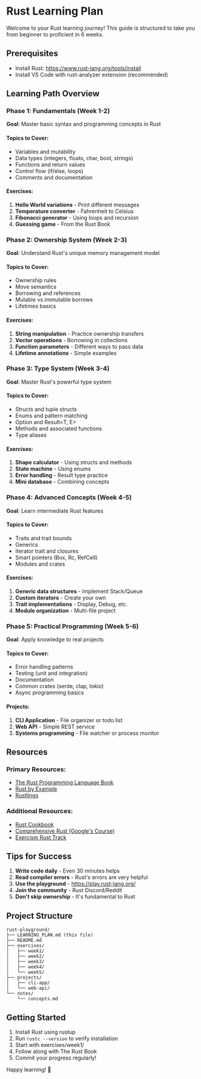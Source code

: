 # Rust Learning Plan

Welcome to your Rust learning journey! This guide is structured to take you from beginner to proficient in 6 weeks.

## Prerequisites
- Install Rust: https://www.rust-lang.org/tools/install
- Install VS Code with rust-analyzer extension (recommended)

## Learning Path Overview

### Phase 1: Fundamentals (Week 1-2)
**Goal**: Master basic syntax and programming concepts in Rust

#### Topics to Cover:
- Variables and mutability
- Data types (integers, floats, char, bool, strings)
- Functions and return values
- Control flow (if/else, loops)
- Comments and documentation

#### Exercises:
1. **Hello World variations** - Print different messages
2. **Temperature converter** - Fahrenheit to Celsius
3. **Fibonacci generator** - Using loops and recursion
4. **Guessing game** - From the Rust Book

### Phase 2: Ownership System (Week 2-3)
**Goal**: Understand Rust's unique memory management model

#### Topics to Cover:
- Ownership rules
- Move semantics
- Borrowing and references
- Mutable vs immutable borrows
- Lifetimes basics

#### Exercises:
1. **String manipulation** - Practice ownership transfers
2. **Vector operations** - Borrowing in collections
3. **Function parameters** - Different ways to pass data
4. **Lifetime annotations** - Simple examples

### Phase 3: Type System (Week 3-4)
**Goal**: Master Rust's powerful type system

#### Topics to Cover:
- Structs and tuple structs
- Enums and pattern matching
- Option<T> and Result<T, E>
- Methods and associated functions
- Type aliases

#### Exercises:
1. **Shape calculator** - Using structs and methods
2. **State machine** - Using enums
3. **Error handling** - Result type practice
4. **Mini database** - Combining concepts

### Phase 4: Advanced Concepts (Week 4-5)
**Goal**: Learn intermediate Rust features

#### Topics to Cover:
- Traits and trait bounds
- Generics
- Iterator trait and closures
- Smart pointers (Box, Rc, RefCell)
- Modules and crates

#### Exercises:
1. **Generic data structures** - Implement Stack/Queue
2. **Custom iterators** - Create your own
3. **Trait implementations** - Display, Debug, etc.
4. **Module organization** - Multi-file project

### Phase 5: Practical Programming (Week 5-6)
**Goal**: Apply knowledge to real projects

#### Topics to Cover:
- Error handling patterns
- Testing (unit and integration)
- Documentation
- Common crates (serde, clap, tokio)
- Async programming basics

#### Projects:
1. **CLI Application** - File organizer or todo list
2. **Web API** - Simple REST service
3. **Systems programming** - File watcher or process monitor

## Resources

### Primary Resources:
- [The Rust Programming Language Book](https://doc.rust-lang.org/book/)
- [Rust by Example](https://doc.rust-lang.org/rust-by-example/)
- [Rustlings](https://github.com/rust-lang/rustlings/)

### Additional Resources:
- [Rust Cookbook](https://rust-lang-nursery.github.io/rust-cookbook/)
- [Comprehensive Rust (Google's Course)](https://google.github.io/comprehensive-rust/)
- [Exercism Rust Track](https://exercism.org/tracks/rust)

## Tips for Success

1. **Write code daily** - Even 30 minutes helps
2. **Read compiler errors** - Rust's errors are very helpful
3. **Use the playground** - https://play.rust-lang.org/
4. **Join the community** - Rust Discord/Reddit
5. **Don't skip ownership** - It's fundamental to Rust

## Project Structure

```
rust-playground/
├── LEARNING_PLAN.md (this file)
├── README.md
├── exercises/
│   ├── week1/
│   ├── week2/
│   ├── week3/
│   ├── week4/
│   └── week5/
├── projects/
│   ├── cli-app/
│   └── web-api/
└── notes/
    └── concepts.md
```

## Getting Started

1. Install Rust using rustup
2. Run `rustc --version` to verify installation
3. Start with exercises/week1/
4. Follow along with The Rust Book
5. Commit your progress regularly!

Happy learning! 🦀